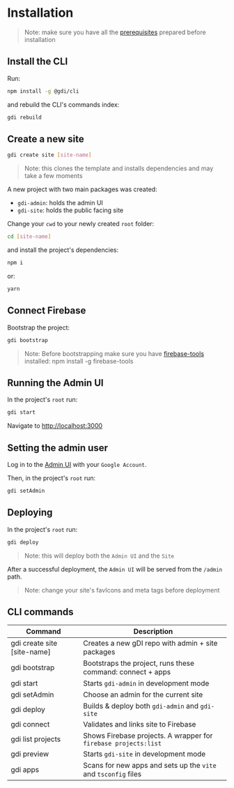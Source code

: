 # Installation

> Note: make sure you have all the [prerequisites](https://usegdi.com/docs/docs/getting-started/prerequisites) prepared before installation

## Install the CLI

Run:

```sh
npm install -g @gdi/cli
```

and rebuild the CLI's commands index:

```sh
gdi rebuild
```

## Create a new site

```sh
gdi create site [site-name]
```

> Note: this clones the template and installs dependencies and may take a few moments

A new project with two main packages was created:

-   `gdi-admin`: holds the admin UI
-   `gdi-site`: holds the public facing site

Change your `cwd` to your newly created `root` folder:

```sh
cd [site-name]
```

and install the project's dependencies:

```sh
npm i
```

or:

```sh
yarn
```

## Connect Firebase

Bootstrap the project:

```sh
gdi bootstrap
```

> Note: Before bootstrapping make sure you have [firebase-tools](https://firebase.google.com/docs/cli) installed: npm install -g firebase-tools

## Running the Admin UI

In the project's `root` run:

```sh
gdi start
```

Navigate to [http://localhost:3000](http://localhost:3000)

## Setting the admin user

Log in to the [Admin UI](http://localhost:3000/admin) with your `Google Account`.

Then, in the project's `root` run:

```sh
gdi setAdmin
```

## Deploying

In the project's `root` run:

```sh
gdi deploy
```

> Note: this will deploy both the `Admin UI` and the `Site`

After a successful deployment, the `Admin UI` will be served from the `/admin` path.

> Note: change your site's favIcons and meta tags before deployment

## CLI commands

| Command                     | Description                                                     |
| --------------------------- | --------------------------------------------------------------- |
| gdi create site [site-name] | Creates a new gDI repo with admin + site packages               |
| gdi bootstrap               | Bootstraps the project, runs these command: connect + apps      |
| gdi start                   | Starts `gdi-admin` in development mode                          |
| gdi setAdmin                | Choose an admin for the current site                            |
| gdi deploy                  | Builds & deploy both `gdi-admin` and `gdi-site`                 |
| gdi connect                 | Validates and links site to Firebase                            |
| gdi list projects           | Shows Firebase projects. A wrapper for `firebase projects:list` |
| gdi preview                 | Starts `gdi-site` in development mode                           |
| gdi apps                    | Scans for new apps and sets up the `vite` and `tsconfig` files  |
